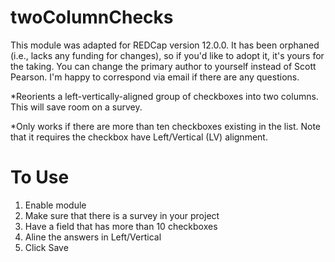 # twoColumnChecks

This module was adapted for REDCap version 12.0.0. It has been orphaned (i.e., lacks any funding for changes), so if you'd like to adopt it, it's yours for the taking. You can change the primary author to yourself instead of Scott Pearson. I'm happy to correspond via email if there are any questions.

   *Reorients a left-vertically-aligned group of checkboxes into two columns. This will save room on a survey. 
   
   *Only works if there are more than ten checkboxes existing in the list. Note that it requires the checkbox have Left/Vertical (LV) alignment.


# To Use
1.	Enable module
2.	Make sure that there is a survey in your project
3.	Have a field that has more than 10 checkboxes 
4.	Aline the answers in Left/Vertical 
5.  Click Save
